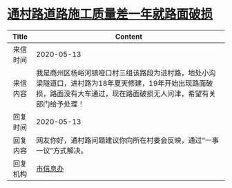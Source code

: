 # [通村路道路施工质量差一年就路面破损](http://www.shangluo.gov.cn/zmhd/ldxxxx.jsp?urltype=leadermail.LeaderMailContentUrl&wbtreeid=1112&leadermailid=5844)

| Title |                                        Content                                         |
|:-----:|----------------------------------------------------------------------------------------|
| 来信时间  | 2020-05-13                                                                             |
| 来信内容  | 我是商州区杨峪河镇哑口村三组该路段为进村路，地处小沟梁隧道口，进村路为18年夏天修建，19年开始出现路面破损，路面没有大车通过，现在路面破损无人问津，希望有关部门给予处理！ |
| 回复时间  | 2020-05-13                                                                             |
| 回复内容  | 网友你好，通村路问题建议你向所在村委会反映，通过“一事一议”方式解决。                                                    |
| 回复机构  | [市信息办](../../category/agencies/市信息办.md)                                                |
